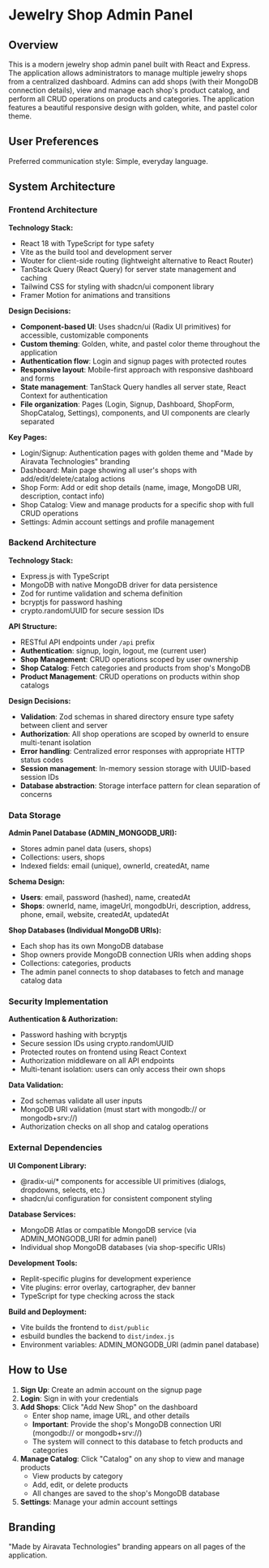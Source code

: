 # Jewelry Shop Admin Panel

## Overview

This is a modern jewelry shop admin panel built with React and Express. The application allows administrators to manage multiple jewelry shops from a centralized dashboard. Admins can add shops (with their MongoDB connection details), view and manage each shop's product catalog, and perform all CRUD operations on products and categories. The application features a beautiful responsive design with golden, white, and pastel color theme.

## User Preferences

Preferred communication style: Simple, everyday language.

## System Architecture

### Frontend Architecture

**Technology Stack:**
- React 18 with TypeScript for type safety
- Vite as the build tool and development server
- Wouter for client-side routing (lightweight alternative to React Router)
- TanStack Query (React Query) for server state management and caching
- Tailwind CSS for styling with shadcn/ui component library
- Framer Motion for animations and transitions

**Design Decisions:**
- **Component-based UI**: Uses shadcn/ui (Radix UI primitives) for accessible, customizable components
- **Custom theming**: Golden, white, and pastel color theme throughout the application
- **Authentication flow**: Login and signup pages with protected routes
- **Responsive layout**: Mobile-first approach with responsive dashboard and forms
- **State management**: TanStack Query handles all server state, React Context for authentication
- **File organization**: Pages (Login, Signup, Dashboard, ShopForm, ShopCatalog, Settings), components, and UI components are clearly separated

**Key Pages:**
- Login/Signup: Authentication pages with golden theme and "Made by Airavata Technologies" branding
- Dashboard: Main page showing all user's shops with add/edit/delete/catalog actions
- Shop Form: Add or edit shop details (name, image, MongoDB URI, description, contact info)
- Shop Catalog: View and manage products for a specific shop with full CRUD operations
- Settings: Admin account settings and profile management

### Backend Architecture

**Technology Stack:**
- Express.js with TypeScript
- MongoDB with native MongoDB driver for data persistence
- Zod for runtime validation and schema definition
- bcryptjs for password hashing
- crypto.randomUUID for secure session IDs

**API Structure:**
- RESTful API endpoints under `/api` prefix
- **Authentication**: signup, login, logout, me (current user)
- **Shop Management**: CRUD operations scoped by user ownership
- **Shop Catalog**: Fetch categories and products from shop's MongoDB
- **Product Management**: CRUD operations on products within shop catalogs

**Design Decisions:**
- **Validation**: Zod schemas in shared directory ensure type safety between client and server
- **Authorization**: All shop operations are scoped by ownerId to ensure multi-tenant isolation
- **Error handling**: Centralized error responses with appropriate HTTP status codes
- **Session management**: In-memory session storage with UUID-based session IDs
- **Database abstraction**: Storage interface pattern for clean separation of concerns

### Data Storage

**Admin Panel Database (ADMIN_MONGODB_URI):**
- Stores admin panel data (users, shops)
- Collections: users, shops
- Indexed fields: email (unique), ownerId, createdAt, name

**Schema Design:**
- **Users**: email, password (hashed), name, createdAt
- **Shops**: ownerId, name, imageUrl, mongodbUri, description, address, phone, email, website, createdAt, updatedAt

**Shop Databases (Individual MongoDB URIs):**
- Each shop has its own MongoDB database
- Shop owners provide MongoDB connection URIs when adding shops
- Collections: categories, products
- The admin panel connects to shop databases to fetch and manage catalog data

### Security Implementation

**Authentication & Authorization:**
- Password hashing with bcryptjs
- Secure session IDs using crypto.randomUUID
- Protected routes on frontend using React Context
- Authorization middleware on all API endpoints
- Multi-tenant isolation: users can only access their own shops

**Data Validation:**
- Zod schemas validate all user inputs
- MongoDB URI validation (must start with mongodb:// or mongodb+srv://)
- Authorization checks on all shop and catalog operations

### External Dependencies

**UI Component Library:**
- @radix-ui/* components for accessible UI primitives (dialogs, dropdowns, selects, etc.)
- shadcn/ui configuration for consistent component styling

**Database Services:**
- MongoDB Atlas or compatible MongoDB service (via ADMIN_MONGODB_URI for admin panel)
- Individual shop MongoDB databases (via shop-specific URIs)

**Development Tools:**
- Replit-specific plugins for development experience
- Vite plugins: error overlay, cartographer, dev banner
- TypeScript for type checking across the stack

**Build and Deployment:**
- Vite builds the frontend to `dist/public`
- esbuild bundles the backend to `dist/index.js`
- Environment variables: ADMIN_MONGODB_URI (admin panel database)

## How to Use

1. **Sign Up**: Create an admin account on the signup page
2. **Login**: Sign in with your credentials
3. **Add Shops**: Click "Add New Shop" on the dashboard
   - Enter shop name, image URL, and other details
   - **Important**: Provide the shop's MongoDB connection URI (mongodb:// or mongodb+srv://)
   - The system will connect to this database to fetch products and categories
4. **Manage Catalog**: Click "Catalog" on any shop to view and manage products
   - View products by category
   - Add, edit, or delete products
   - All changes are saved to the shop's MongoDB database
5. **Settings**: Manage your admin account settings

## Branding

"Made by Airavata Technologies" branding appears on all pages of the application.
